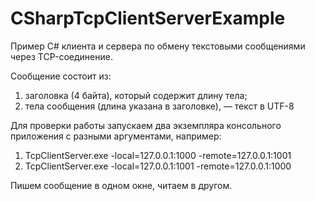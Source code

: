 # CSharpTcpClientServerExample

Пример C# клиента и сервера по обмену текстовыми сообщениями через TCP-соединение.

Сообщение состоит из:
1) заголовка (4 байта), который содержит длину тела;
2) тела сообщения (длина указана в заголовке), — текст в UTF-8

Для проверки работы запускаем два экземпляра консольного приложения с разными аргументами, например:
1) TcpClientServer.exe -local=127.0.0.1:1000 -remote=127.0.0.1:1001
2) TcpClientServer.exe -local=127.0.0.1:1001 -remote=127.0.0.1:1000

Пишем сообщение в одном окне, читаем в другом.

